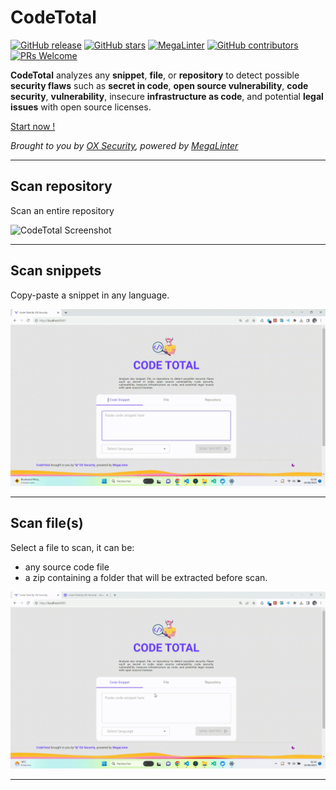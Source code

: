 # CodeTotal

[![GitHub release](https://img.shields.io/github/v/release/oxsecurity/codetotal?sort=semver)](https://github.com/oxsecurity/codetotal/releases)
[![GitHub stars](https://img.shields.io/github/stars/oxsecurity/codetotal?cacheSeconds=3600)](https://github.com/oxsecurity/codetotal/stargazers/)
[![MegaLinter](https://github.com/oxsecurity/codetotal/workflows/MegaLinter/badge.svg?branch=main)](https://github.com/oxsecurity/codetotal/actions?query=workflow%3AMegaLinter+branch%3Amain)
[![GitHub contributors](https://img.shields.io/github/contributors/oxsecurity/codetotal.svg)](https://github.com/oxsecurity/codetotal/graphs/contributors/)
[![PRs Welcome](https://img.shields.io/badge/PRs-welcome-brightgreen.svg?style=flat-square)](http://makeapullrequest.com)

**CodeTotal** analyzes any **snippet**, **file**, or **repository** to detect possible **security flaws** such as **secret in code**, **open source vulnerability**, **code security**, **vulnerability**, insecure **infrastructure as code**, and potential **legal issues** with open source licenses.

[Start now !](quick-start.md)

_Brought to you by [OX Security](https://ox.security), powered by [MegaLinter](https://megalinter.io)_

___

## Scan repository

Scan an entire repository

![CodeTotal Screenshot](assets/images/run-repo.gif "Run repo recording")

___

## Scan snippets

Copy-paste a snippet in any language.

![CodeTotal Screenshot](assets/images/run-snippet.gif "Run snippet recording")

___

## Scan file(s)

Select a file to scan, it can be:

- any source code file
- a zip containing a folder that will be extracted before scan.

![CodeTotal Screenshot](assets/images/run-file.gif "Run file recording")

___




